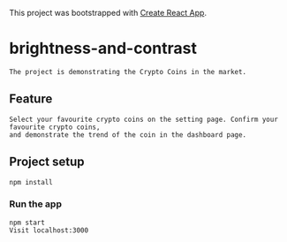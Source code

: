This project was bootstrapped with [Create React App](https://github.com/facebook/create-react-app).

# brightness-and-contrast
```
The project is demonstrating the Crypto Coins in the market.
```

## Feature
```
Select your favourite crypto coins on the setting page. Confirm your favourite crypto coins, 
and demonstrate the trend of the coin in the dashboard page. 
```

## Project setup
```
npm install
```

### Run the app
```
npm start
Visit localhost:3000

```
